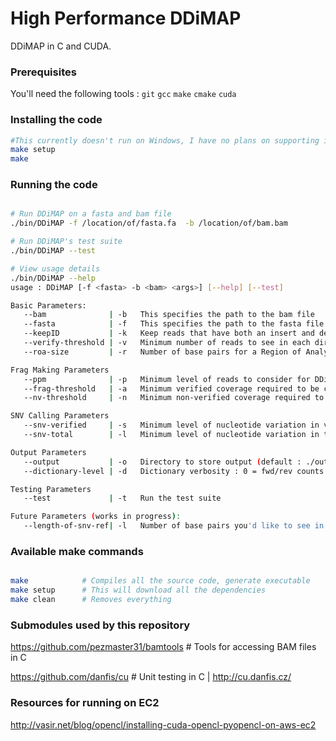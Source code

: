 High Performance DDiMAP
=======================
DDiMAP in C and CUDA.

### Prerequisites
You'll need the following tools : `git` `gcc` `make` `cmake` `cuda`

### Installing the code
```bash
#This currently doesn't run on Windows, I have no plans on supporting it either.
make setup
make
```

### Running the code

```bash

# Run DDiMAP on a fasta and bam file
./bin/DDiMAP -f /location/of/fasta.fa  -b /location/of/bam.bam

# Run DDiMAP's test suite
./bin/DDiMAP --test

# View usage details
./bin/DDiMAP --help
usage : DDiMAP [-f <fasta> -b <bam> <args>] [--help] [--test]

Basic Parameters:
   --bam              | -b   This specifies the path to the bam file
   --fasta            | -f   This specifies the path to the fasta file
   --keepID           | -k   Keep reads that have both an insert and delete in CIGAR string
   --verify-threshold | -v   Minimum number of reads to see in each direction (default : 2)
   --roa-size         | -r   Number of base pairs for a Region of Analysis    (default : 34)

Frag Making Parameters
   --ppm              | -p   Minimum level of reads to consider for DDiMAP    (default : 0.00075)
   --frag-threshold   | -a   Minimum verified coverage required to be considered for frags (default : 0.01)
   --nv-threshold     | -n   Minimum non-verified coverage required to be considered for frags (default : 0.1)

SNV Calling Parameters
   --snv-verified     | -s   Minimum level of nucleotide variation in verified words to call an SNV (default : 0.003)
   --snv-total        | -l   Minimum level of nucleotide variation in total to call an SNV (default : 0.1)

Output Parameters
   --output           | -o   Directory to store output (default : ./output/)
   --dictionary-level | -d   Dictionary verbosity : 0 = fwd/rev counts | 1 = in/del data | 2 = frag mappings (default : 0)

Testing Parameters
   --test             | -t   Run the test suite

Future Parameters (works in progress):
   --length-of-snv-ref| -l   Number of base pairs you'd like to see in SNV
```


### Available make commands
```bash

make            # Compiles all the source code, generate executable
make setup      # This will download all the dependencies
make clean      # Removes everything

```

### Submodules used by this repository

https://github.com/pezmaster31/bamtools     # Tools for accessing BAM files in C

https://github.com/danfis/cu                # Unit testing in C | http://cu.danfis.cz/


### Resources for running on EC2
http://vasir.net/blog/opencl/installing-cuda-opencl-pyopencl-on-aws-ec2

